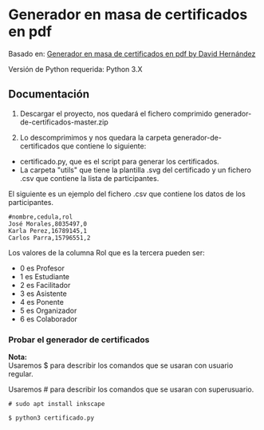 ﻿# Generador en masa de certificados en pdf

Basado en: [Generador en masa de certificados en pdf by David Hernández](https://github.com/davidhdz/generador-de-certificados)

Versión de Python requerida: Python 3.X

## Documentación

1) Descargar el proyecto, nos quedará el fichero comprimido generador-de-certificados-master.zip

2) Lo descomprimimos y nos quedara la carpeta generador-de-certificados que contiene lo siguiente:

- certificado.py, que es el script para generar los certificados.
- La carpeta "utils" que tiene la plantilla .svg del certificado y un fichero .csv que contiene la lista de participantes.

El siguiente es un ejemplo del fichero .csv que contiene los datos de los participantes.
```
#nombre,cedula,rol
José Morales,8035497,0
Karla Perez,16789145,1
Carlos Parra,15796551,2
```
Los valores de la columna Rol que es la tercera pueden ser:

* 0 es Profesor
* 1 es Estudiante
* 2 es Facilitador
* 3 es Asistente
* 4 es Ponente
* 5 es Organizador
* 6 es Colaborador

### Probar el generador de certificados

<b>Nota:</b>
<br />
Usaremos $ para describir los comandos que se usaran con usuario regular.

Usaremos # para describir los comandos que se usaran con superusuario. 

```
# sudo apt install inkscape

$ python3 certificado.py
```
